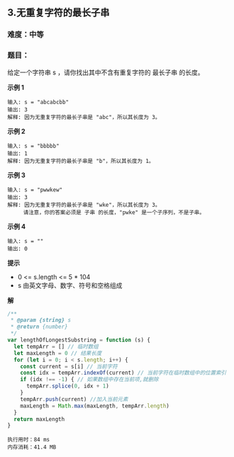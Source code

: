 ## 3.无重复字符的最长子串
### 难度：中等  

### 题目：  
给定一个字符串 s ，请你找出其中不含有重复字符的 最长子串 的长度。


**示例 1**

```
输入: s = "abcabcbb"
输出: 3 
解释: 因为无重复字符的最长子串是 "abc"，所以其长度为 3。
```
**示例 2**

```
输入: s = "bbbbb"
输出: 1
解释: 因为无重复字符的最长子串是 "b"，所以其长度为 1。
```
**示例 3**

```
输入: s = "pwwkew"
输出: 3
解释: 因为无重复字符的最长子串是 "wke"，所以其长度为 3。
     请注意，你的答案必须是 子串 的长度，"pwke" 是一个子序列，不是子串。
```
**示例 4**

```
输入: s = ""
输出: 0
```

**提示**
+ 0 <= s.length <= 5 * 104
+ s 由英文字母、数字、符号和空格组成

**解**
```js
/**
 * @param {string} s
 * @return {number}
 */
var lengthOfLongestSubstring = function (s) {
  let tempArr = [] // 临时数组
  let maxLength = 0 // 结果长度
  for (let i = 0; i < s.length; i++) {
    const current = s[i] // 当前字符
    const idx = tempArr.indexOf(current) // 当前字符在临时数组中的位置索引
    if (idx !== -1) { // 如果数组中存在当前项,就删除
      tempArr.splice(0, idx + 1)
    }
    tempArr.push(current) //加入当前元素
    maxLength = Math.max(maxLength, tempArr.length)
  }
  return maxLength
}
```
```
执行用时：84 ms
内存消耗：41.4 MB
```